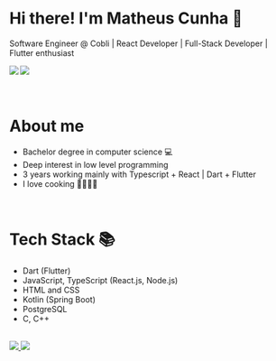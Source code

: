 # Hi there! I'm Matheus Cunha 👋

Software Engineer @ Cobli | React Developer | Full-Stack Developer | Flutter enthusiast

<img align="left" with="45%" src="https://github-readme-stats.vercel.app/api?username=matheushw&show_icons=true&theme=tokyonight" />

<img align="left" with="45%" src="https://github-readme-stats.vercel.app/api/top-langs/?username=matheushw&layout=compact&theme=tokyonight" />

<br clear="left"/>
<br/>
<br/>

# About me
- Bachelor degree in computer science 💻
- Deep interest in low level programming
- 3 years working mainly with Typescript + React | Dart + Flutter
- I love cooking 🍛👨🏻‍🍳

<br/>

# Tech Stack 📚

- Dart (Flutter)
- JavaScript, TypeScript (React.js, Node.js)
- HTML and CSS
- Kotlin (Spring Boot)
- PostgreSQL
- C, C++

<br/>

<a href="https://www.linkedin.com/in/matheus-barcellos-de-castro-cunha-2579a753/">
    <img src="https://img.shields.io/badge/linkedin-%230077B5.svg?style=for-the-badge&logo=linkedin&logoColor=white">
</a>
<a href="mailto: cunhamatheusc@gmail.com">
    <img src="https://img.shields.io/badge/Gmail-D14836?style=for-the-badge&logo=gmail&logoColor=white">
<a>


<!--
**matheushw/matheushw** is a ✨ _special_ ✨ repository because its `README.md` (this file) appears on your GitHub profile.

Here are some ideas to get you started:

- 🔭 I’m currently working on ...
- 🌱 I’m currently learning ...
- 👯 I’m looking to collaborate on ...
- 🤔 I’m looking for help with ...
- 💬 Ask me about ...
- 📫 How to reach me: ...
- 😄 Pronouns: ...
- ⚡ Fun fact: ...
-->
